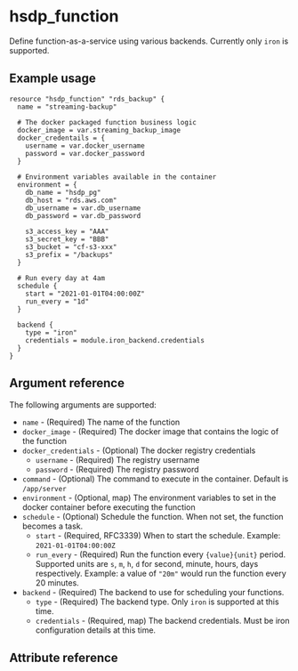 # hsdp_function

Define function-as-a-service using various backends. Currently
only `iron` is supported. 

## Example usage

```hcl
resource "hsdp_function" "rds_backup" {
  name = "streaming-backup"
  
  # The docker packaged function business logic
  docker_image = var.streaming_backup_image
  docker_credentails = {
    username = var.docker_username
    password = var.docker_password
  }
  
  # Environment variables available in the container
  environment = {
    db_name = "hsdp_pg"
    db_host = "rds.aws.com"
    db_username = var.db_username
    db_password = var.db_password
    
    s3_access_key = "AAA"
    s3_secret_key = "BBB"
    s3_bucket = "cf-s3-xxx"
    s3_prefix = "/backups"
  }

  # Run every day at 4am
  schedule {
    start = "2021-01-01T04:00:00Z"
    run_every = "1d"
  }

  backend {
    type = "iron"
    credentials = module.iron_backend.credentials
  }  
}
```

## Argument reference
The following arguments are supported:

* `name` - (Required) The name of the function
* `docker_image` - (Required) The docker image that contains the logic of the function
* `docker_credentials` - (Optional) The docker registry credentials
  * `username` - (Required) The registry username
  * `password` - (Required) The registry password  
* `command` - (Optional) The command to execute in the container. Default is `/app/server`
* `environment` - (Optional, map) The environment variables to set in the docker container before executing the function
* `schedule` - (Optional) Schedule the function. When not set, the function becomes a task.
  * `start` - (Required, RFC3339) When to start the schedule. Example: `2021-01-01T04:00:00Z`
  * `run_every` - (Required) Run the function every `{value}{unit}` period. Supported units are `s`, `m`, `h`, `d` for second, minute, hours, days respectively.
    Example: a value of `"20m"` would run the function every 20 minutes.
* `backend` - (Required) The backend to use for scheduling your functions.
  * `type` - (Required) The backend type. Only `iron` is supported at this time.
  * `credentials` - (Required, map) The backend credentials. Must be iron configuration details at this time.
    
## Attribute reference

